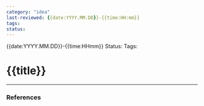 ```yaml
---
category: "idea"
last-reviewed: {{date:YYYY.MM.DD}}-{{time:HH:mm}}
tags:
status: 
---
```


{{date:YYYY.MM.DD}}-{{time:HHmm}}
Status: 
Tags:


# {{title}}



---
### References

